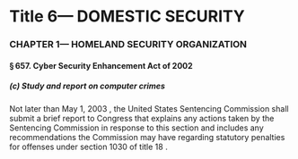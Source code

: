 
# Title 6— DOMESTIC SECURITY
### CHAPTER 1— HOMELAND SECURITY ORGANIZATION
#### § 657. Cyber Security Enhancement Act of 2002
##### (c) Study and report on computer crimes

Not later than May 1, 2003 , the United States Sentencing Commission shall submit a brief report to Congress that explains any actions taken by the Sentencing Commission in response to this section and includes any recommendations the Commission may have regarding statutory penalties for offenses under section 1030 of title 18 .
